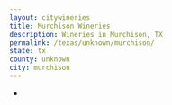 ```yaml
---
layout: citywineries
title: Murchison Wineries
description: Wineries in Murchison, TX
permalink: /texas/unknown/murchison/
state: tx
county: unknown
city: murchison
---
```

-
